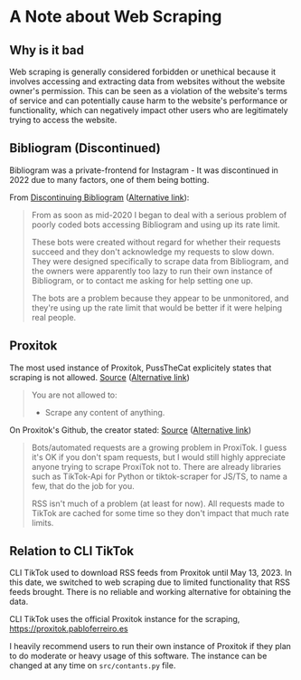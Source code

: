 # A Note about Web Scraping

## Why is it bad

Web scraping is generally considered forbidden or unethical because it involves accessing and extracting data from websites without the website owner's permission. This can be seen as a violation of the website's terms of service and can potentially cause harm to the website's performance or functionality, which can negatively impact other users who are legitimately trying to access the website.


## Bibliogram (Discontinued)

Bibliogram was a private-frontend for Instagram - It was discontinued in 2022 due to many factors, one of them being botting.

From [Discontinuing Bibliogram](https://cadence.moe/blog/2022-09-01-discontinuing-bibliogram) ([Alternative link](https://web.archive.org/web/20230513150354/https://cadence.moe/blog/2022-09-01-discontinuing-bibliogram)):
> From as soon as mid-2020 I began to deal with a serious problem of poorly coded bots accessing Bibliogram and using up its rate limit. 
>
> These bots were created without regard for whether their requests succeed and they don't acknowledge my requests to slow down. They were designed specifically to scrape data from Bibliogram, and the owners were apparently too lazy to run their own instance of Bibliogram, or to contact me asking for help setting one up. 
>
> The bots are a problem because they appear to be unmonitored, and they're using up the rate limit that would be better if it were helping real people.

## Proxitok

The most used instance of Proxitok, PussTheCat explicitely states that scraping is not allowed. [Source](https://pussthecat.org/tos/) ([Alternative link](https://web.archive.org/web/20230513151425/https://pussthecat.org/tos/))

> You are not allowed to:
> - Scrape any content of anything.

On Proxitok's Github, the creator stated:
[Source](https://github.com/pablouser1/ProxiTok/issues/84) ([Alternative link](https://web.archive.org/web/20230513151833/https://github.com/pablouser1/ProxiTok/issues/84))

> Bots/automated requests are a growing problem in ProxiTok. I guess it's OK if you don't spam requests, but I would still highly appreciate anyone trying to scrape ProxiTok not to. There are already libraries such as TikTok-Api for Python or tiktok-scraper for JS/TS, to name a few, that do the job for you.
>
> RSS isn't much of a problem (at least for now). All requests made to TikTok are cached for some time so they don't impact that much rate limits.

## Relation to CLI TikTok

CLI TikTok used to download RSS feeds from Proxitok until May 13, 2023. In this date, we switched to web scraping due to limited functionality that RSS feeds brought. There is no reliable and working alternative for obtaining the data.

CLI TikTok uses the official Proxitok instance for the scraping, https://proxitok.pabloferreiro.es

I heavily recommend users to run their own instance of Proxitok if they plan to do moderate or heavy usage of this software. The instance can be changed at any time on `src/contants.py` file.